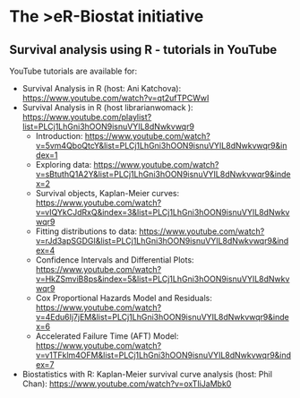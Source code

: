 # The >eR-Biostat initiative
## Survival analysis using R - tutorials in YouTube

YouTube tutorials are available for:
* Survival Analysis in R (host: Ani Katchova): https://www.youtube.com/watch?v=qt2ufTPCWwI
* Survival Analysis in R (host librarianwomack ): https://www.youtube.com/playlist?list=PLCj1LhGni3hOON9isnuVYIL8dNwkvwqr9
  + Introduction: https://www.youtube.com/watch?v=5vm4QboQtcY&list=PLCj1LhGni3hOON9isnuVYIL8dNwkvwqr9&index=1
  + Exploring data:  https://www.youtube.com/watch?v=sBtuthQ1A2Y&list=PLCj1LhGni3hOON9isnuVYIL8dNwkvwqr9&index=2
  + Survival objects, Kaplan-Meier curves: https://www.youtube.com/watch?v=vIQYkCJdRxQ&index=3&list=PLCj1LhGni3hOON9isnuVYIL8dNwkvwqr9
  + Fitting distributions to data: https://www.youtube.com/watch?v=rJd3apSGDGI&list=PLCj1LhGni3hOON9isnuVYIL8dNwkvwqr9&index=4
  + Confidence Intervals and Differential Plots: https://www.youtube.com/watch?v=HkZSmviB8ps&index=5&list=PLCj1LhGni3hOON9isnuVYIL8dNwkvwqr9
  + Cox Proportional Hazards Model and Residuals: https://www.youtube.com/watch?v=4Edu6Ij7jEM&list=PLCj1LhGni3hOON9isnuVYIL8dNwkvwqr9&index=6
  + Accelerated Failure Time (AFT) Model: https://www.youtube.com/watch?v=v1TFklm4OFM&list=PLCj1LhGni3hOON9isnuVYIL8dNwkvwqr9&index=7
* Biostatistics with R: Kaplan-Meier survival curve analysis (host: Phil Chan): https://www.youtube.com/watch?v=oxTIiJaMbk0
